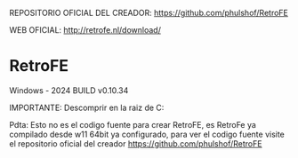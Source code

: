 REPOSITORIO OFICIAL DEL CREADOR: https://github.com/phulshof/RetroFE

WEB OFICIAL: http://retrofe.nl/download/


# RetroFE
 

 Windows - 2024 BUILD v0.10.34 




IMPORTANTE: Descomprir en la raiz de C:



Pdta: Esto no es el codigo fuente para crear RetroFE, es RetroFe ya compilado desde w11 64bit ya configurado, para ver el codigo fuente visite el repositorio oficial del creador  https://github.com/phulshof/RetroFE